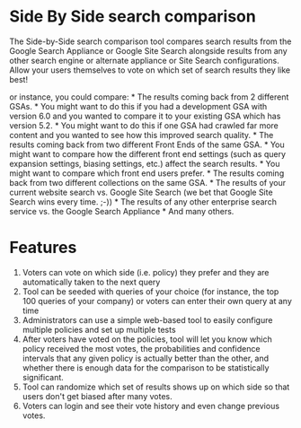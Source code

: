 # Side By Side search comparison
The Side-by-Side search comparison tool compares search results from the Google Search Appliance or Google Site Search alongside results from any other search engine or alternate appliance or Site Search configurations. Allow your users themselves to vote on which set of search results they like best!

or instance, you could compare: * The results coming back from 2 different GSAs. * You might want to do this if you had a development GSA with version 6.0 and you wanted to compare it to your existing GSA which has version 5.2. * You might want to do this if one GSA had crawled far more content and you wanted to see how this improved search quality. * The results coming back from two different Front Ends of the same GSA. * You might want to compare how the different front end settings (such as query expansion settings, biasing settings, etc.) affect the search results. * You might want to compare which front end users prefer. * The results coming back from two different collections on the same GSA. * The results of your current website search vs. Google Site Search (we bet that Google Site Search wins every time. ;-)) * The results of any other enterprise search service vs. the Google Search Appliance * And many others.

# Features

1. Voters can vote on which side (i.e. policy) they prefer and they are automatically taken to the next query
2. Tool can be seeded with queries of your choice (for instance, the top 100 queries of your company) or voters can enter their own query at any time
3. Administrators can use a simple web-based tool to easily configure multiple policies and set up multiple tests
4. After voters have voted on the policies, tool will let you know which policy received the most votes, the probabilities and confidence intervals that any given policy is actually better than the other, and whether there is enough data for the comparison to be statistically significant.
5. Tool can randomize which set of results shows up on which side so that users don't get biased after many votes.
6. Voters can login and see their vote history and even change previous votes.
